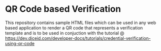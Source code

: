 # QR Code based Verification
This repository contains sample HTML files which can be used in any web based application to render a QR code that represents a verification template and is to be used in conjuction with the tutorial @ https://dev.diceid.com/developer-docs/tutorials/credential-verification-using-qr-code

